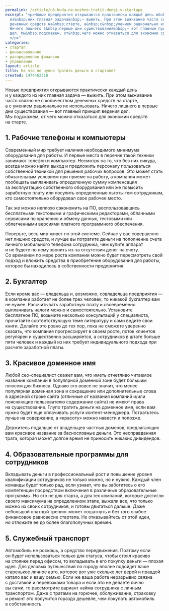 ```yaml
---
permalink: /article/u6-kuda-ne-nuzhno-tratit-dengi-v-startape
excerpt: "<p>Новые предприятия открываются практически каждый день и&nbsp;у&nbsp;каждого
  из&nbsp;них главная задача&nbsp;— выжить. При этом выживание часто связно не&nbsp;с&nbsp;количеством
  денежных средств на&nbsp;старте, а&nbsp;с&nbsp;умением рационально их&nbsp;использовать.
  Ничего лишнего в&nbsp;первые дни существования&nbsp;— вот главный принцип ведения
  дел. Мы&nbsp;подскажем, от&nbsp;чего можно отказаться для экономии средств на&nbsp;старте.
  </p>"
categories:
- стартап
- финансирование
- распределение финансов
- управление
layout: article
title: На что не нужно тратить деньги в стартапе?
created: 1474462318
---
```

<p>Новые предприятия открываются практически каждый день и&nbsp;у&nbsp;каждого из&nbsp;них главная задача&nbsp;— выжить. При этом выживание часто связно не&nbsp;с&nbsp;количеством денежных средств на&nbsp;старте, а&nbsp;с&nbsp;умением рационально их&nbsp;использовать. Ничего лишнего в&nbsp;первые дни существования&nbsp;— вот главный принцип ведения дел. Мы&nbsp;подскажем, от&nbsp;чего можно отказаться для экономии средств на&nbsp;старте. </p>
<h2>1. Рабочие телефоны и&nbsp;компьютеры</h2>
<p>Современный мир требует наличия необходимого минимума оборудования для работы. И&nbsp;первые места в&nbsp;перечне такой техники занимают телефон и&nbsp;компьютер. Несмотря на&nbsp;то, что без них никуда, всегда можно найти выход и&nbsp;предложить персоналу пользоваться собственной техникой для решения рабочих вопросов. Это может стать обязательным условием при приеме на&nbsp;работу, а&nbsp;компания может пообещать выплачивать определенную сумму компенсация за&nbsp;эксплуатацию собственного оборудования или&nbsp;же повысить заработную плату или посулить определенные льготы тем сотрудникам, кто самостоятельно оборудовал свое рабочее место.</p>
<p>Так&nbsp;же можно неплохо сэкономить на&nbsp;ПО, воспользовавшись бесплатными текстовыми и&nbsp;графическими редакторами, облачными сервисами по&nbsp;хранению и&nbsp;обмену данных, тестовыми или облегченными версиями платного программного обеспечения. </p>
<p>Поверьте, весь мир живет по&nbsp;этой системе. Сейчас у&nbsp;вас совершенно нет лишних средств, и&nbsp;лучше вы&nbsp;потратите деньги на&nbsp;пополнение счета личного мобильного телефона сотрудника, чем купите аппарат и&nbsp;не&nbsp;будете по&nbsp;нему звонить из-за отсутствия денег на&nbsp;счету. Со&nbsp;временем по&nbsp;мере роста компании можно будет пересмотреть свой подход и&nbsp;вложить средства в&nbsp;приобретение оборудования для работы, которое&nbsp;бы находилось в&nbsp;собственности предприятия. </p>
<h2>2. Бухгалтер</h2>
<p>Если кроме вас&nbsp;— владельца&nbsp;и, возможно, совладельца предприятия&nbsp;— в&nbsp;компании работает не&nbsp;более трех человек, то&nbsp;никакой бухгалтер вам не&nbsp;нужен. Рассчитывать заработную плату и&nbsp;своевременно выплачивать налоги можно и&nbsp;самостоятельно. Установите бесплатное&nbsp;ПО, возьмите несколько консультаций у&nbsp;специалиста, прочитайте соответствующую теме литературу и&nbsp;сами ведите свои книги. Делайте это ровно до&nbsp;тех пор, пока не&nbsp;сможете уверенно сказать, что компания прогрессирует в&nbsp;своем росте, поток клиентов регулярен и&nbsp;существенно расширяется, а&nbsp;сотрудников в&nbsp;штате больше пяти человек и&nbsp;каждый из&nbsp;них требует индивидуального подхода при расчете заработной платы. </p>
<h2>3. Красивое доменное имя</h2>
<p>Любой сео-специалист скажет вам, что иметь отчетливо читаемое название компании в&nbsp;популярной доменной зоне будет большим плюсом для бизнеса. Однако это вовсе не&nbsp;значит, что менее популярная доменная зона и&nbsp;сокращение или дополнительные слова в&nbsp;адресной строке сайта (отличные от&nbsp;названия компаний и/или поясняющие пользователю содержание сайта) не&nbsp;имеют права на&nbsp;существование. Глупо тратить деньги на&nbsp;доменное имя, если вам нужно будет еще оплачивать услуги контент-менеджера. Потратьтесь лучше на&nbsp;содержание, а&nbsp;«красоту» можно навести и&nbsp;попозже. </p>
<p>Держитесь подальше от&nbsp;владельцев частных доменов, предлагающих вам красивое название за&nbsp;баснословные деньги. Это неоправданная трата, которая может долгое время не&nbsp;приносить никаких дивидендов. </p>
<h2>4. Образовательные программы для сотрудников</h2>
<p>Вкладывать деньги в&nbsp;профессиональный рост и&nbsp;повышение уровня квалификации сотрудников не&nbsp;только можно, но&nbsp;и&nbsp;нужно. Каждый член команды будет только рад, если узнает, что вы&nbsp;заботитесь о&nbsp;его компетенции посредством включения в&nbsp;различные образовательные программы. Но&nbsp;это не&nbsp;для старта, а&nbsp;для тех компаний, которые достигли своего максимума на&nbsp;определенном этапе, выжали все, что только можно из&nbsp;своих сотрудников, и&nbsp;готовы двигаться дальше. Даже небольшой платный тренинг может пошатнуть и&nbsp;без того слабое финансовое равновесие стартапа. Не&nbsp;отказывайтесь от&nbsp;этой идеи, но&nbsp;отложите ее&nbsp;до&nbsp;более благополучных времен.</p>
<h2>5. Служебный транспорт</h2>
<p>Автомобиль не&nbsp;роскошь, а&nbsp;средство передвижения. Поэтому если он&nbsp;будет использоваться только для статуса, чтобы стоял красиво на&nbsp;стоянке перед офисом, то&nbsp;вкладывать в&nbsp;его покупку деньги&nbsp;— плохая идея. Для деловых путешествий по&nbsp;городу вполне подойдет ваше старенькое личное авто, которое вот уже сколько лет верой и&nbsp;правдой катало вас и&nbsp;вашу семью. Если&nbsp;же ваша работа неразрывно связна с&nbsp;доставкой и&nbsp;перевозками товара и&nbsp;если это не&nbsp;делаете лично вы&nbsp;сами, то&nbsp;рассмотрите вариант найма сотрудника с&nbsp;личным транспортом. Даже с&nbsp;тратами на&nbsp;горючее, обслуживание, страховку и&nbsp;ремонт это получится гораздо дешевле, чем покупать автомобиль в&nbsp;собственность. </p>
